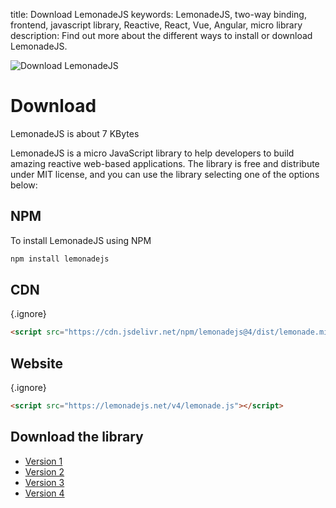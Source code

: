 title: Download LemonadeJS
keywords: LemonadeJS, two-way binding, frontend, javascript library, Reactive, React, Vue, Angular, micro library
description: Find out more about the different ways to install or download LemonadeJS.

![Download LemonadeJS](img/download-lemonadejs.jpg)

Download
========

LemonadeJS is about 7 KBytes

LemonadeJS is a micro JavaScript library to help developers to build amazing reactive web-based applications. The library is free and distribute under MIT license, and you can use the library selecting one of the options below:



NPM
---

To install LemonadeJS using NPM

```bash
npm install lemonadejs
```


CDN
---
{.ignore}
```html
<script src="https://cdn.jsdelivr.net/npm/lemonadejs@4/dist/lemonade.min.js"></script>
```


Website
-------
{.ignore}
```html
<script src="https://lemonadejs.net/v4/lemonade.js"></script>
```


Download the library
--------------------

- [Version 1](https://lemonadejs.net/v1/lemonade.zip)
- [Version 2](https://lemonadejs.net/v2/lemonade.zip)
- [Version 3](https://lemonadejs.net/v4/lemonade.zip)
- [Version 4](https://lemonadejs.net/v4/lemonade.zip)

